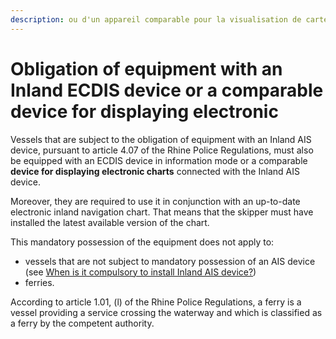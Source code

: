 ```yaml
---
description: ou d'un appareil comparable pour la visualisation de cartes électroniques
---
```


# Obligation of equipment with an Inland ECDIS device or a comparable device for displaying electronic

Vessels that are subject to the obligation of equipment with an Inland AIS device, pursuant to article 4.07 of the Rhine Police Regulations, must also be equipped with an ECDIS device in information mode or a comparable **device for displaying electronic charts** connected with the Inland AIS device.

Moreover, they are required to use it in conjunction with an up-to-date electronic inland navigation chart. That means that the skipper must have installed the latest available version of the chart.

This mandatory possession of the equipment does not apply to:

* vessels that are not subject to mandatory possession of an AIS device \(see [When is it compulsory to install Inland AIS device?](qr7.md#exempt-vessels)\)
* ferries.

According to article 1.01, \(l\) of the Rhine Police Regulations, a ferry is a vessel providing a service crossing the waterway and which is classified as a ferry by the competent authority.

